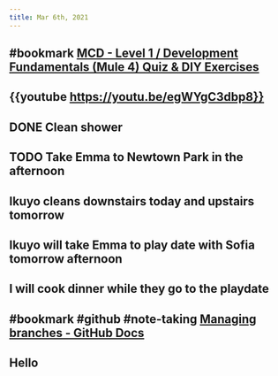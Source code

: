 ```yaml
---
title: Mar 6th, 2021
---
```


## #bookmark [MCD - Level 1 / Development Fundamentals (Mule 4) Quiz & DIY Exercises](https://training.mulesoft.com/course/development-fundamentals-mule4/quiz-diy)
## {{youtube https://youtu.be/egWYgC3dbp8}}
## DONE Clean shower
## TODO Take Emma to Newtown Park in the afternoon
## Ikuyo cleans downstairs today and upstairs tomorrow
## Ikuyo will take Emma to play date with Sofia tomorrow afternoon
## I will cook dinner while they go to the playdate
## #bookmark #github #note-taking [Managing branches - GitHub Docs](https://docs.github.com/en/desktop/contributing-and-collaborating-using-github-desktop/managing-branches)
## Hello
